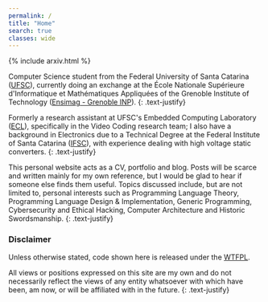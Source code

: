 ```yaml
---
permalink: /
title: "Home"
search: true
classes: wide
---
```


{% include arxiv.html %}

Computer Science student from the Federal University of Santa Catarina ([UFSC](https://ufsc.br/)), currently doing an exchange at the École Nationale Supérieure d'Informatique et Mathématiques Appliquées of the Grenoble Institute of Technology ([Ensimag - Grenoble INP](https://ensimag.grenoble-inp.fr/en/education/embedded-systems-and-software-devices)).
{: .text-justify}

Formerly a research assistant at UFSC's Embedded Computing Laboratory ([ECL](https://eclab.paginas.ufsc.br/)), specifically in the Video Coding research team; I also have a background in Electronics due to a Technical Degree at the Federal Institute of Santa Catarina ([IFSC](http://florianopolis.ifsc.edu.br/)), with experience dealing with high voltage static converters.
{: .text-justify}

This personal website acts as a CV, portfolio and blog.
Posts will be scarce and written mainly for my own reference, but I would be glad to hear if someone else finds them useful.
Topics discussed include, but are not limited to, personal interests such as Programming Language Theory, Programming Language Design & Implementation, Generic Programming, Cybersecurity and Ethical Hacking, Computer Architecture and Historic Swordsmanship.
{: .text-justify}


### Disclaimer

Unless otherwise stated, code shown here is released under the [WTFPL](http://www.wtfpl.net/).

All views or positions expressed on this site are my own and do not necessarily reflect the views of any entity whatsoever with which have been, am now, or will be affiliated with in the future.
{: .text-justify}
